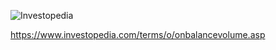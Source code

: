 ![Investopedia](https://i.imgur.com/O0LM8Bn.png)

https://www.investopedia.com/terms/o/onbalancevolume.asp
